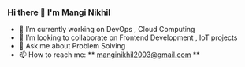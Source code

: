 ### Hi there 👋 I'm Mangi Nikhil

<!--
**MangiNikhil/MangiNikhil** is a ✨ _special_ ✨ repository because its `README.md` (this file) appears on your GitHub profile.

Here are some ideas to get you started:
-->
- 🔭 I’m currently working on DevOps , Cloud Computing
- 👯 I’m looking to collaborate on  Frontend Development , IoT projects 
- 💬 Ask me about Problem Solving
- 📫 How to reach me: ** manginikhil2003@gmail.com **

